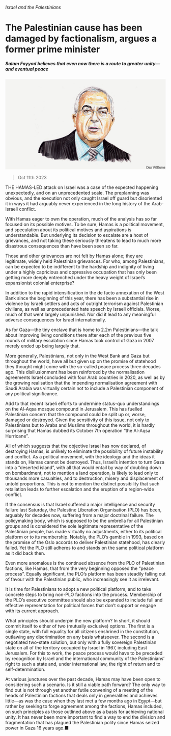 ###### Israel and the Palestinians

# The Palestinian cause has been damaged by factionalism, argues a former prime minister 

##### Salam Fayyad believes that even now there is a route to greater unity—and eventual peace 

![image](images/20231014_BID003.jpg) 

> Oct 11th 2023 

THE HAMAS-LED attack on Israel was a case of the expected happening unexpectedly, and on an unprecedented scale. The preplanning was obvious, and the execution not only caught Israel off guard but disoriented it in ways it had arguably never experienced in the long history of the Arab-Israeli conflict.

With Hamas eager to own the operation, much of the analysis has so far focused on its possible motives. To be sure, Hamas is a political movement, and speculation about its political motives and aspirations is understandable. But underlying its decision to escalate are a host of grievances, and not taking these seriously threatens to lead to much more disastrous consequences than have been seen so far.

Those and other grievances are not felt by Hamas alone; they are legitimate, widely held Palestinian grievances. For who, among Palestinians, can be expected to be indifferent to the hardship and indignity of living under a highly capricious and oppressive occupation that has only been getting more deeply entrenched under the heavy weight of Israel’s expansionist colonial enterprise?

In addition to the rapid intensification in the de facto annexation of the West Bank since the beginning of this year, there has been a substantial rise in violence by Israeli settlers and acts of outright terrorism against Palestinian civilians, as well as unprecedented hate speech by Israeli officials. Worse, much of that went largely unpunished. Nor did it lead to any meaningful adverse consequences for Israel internationally.

As for Gaza—the tiny enclave that is home to 2.2m Palestinians—the talk about improving living conditions there after each of the previous five rounds of military escalation since Hamas took control of Gaza in 2007 merely ended up being largely that. 

More generally, Palestinians, not only in the West Bank and Gaza but throughout the world, have all but given up on the promise of statehood they thought might come with the so-called peace process three decades ago. This disillusionment has been reinforced by the normalisation agreements Israel concluded with four Arab countries in 2020, as well as by the growing realisation that the impending normalisation agreement with Saudi Arabia was virtually certain not to include a Palestinian component of any political significance.

Add to that recent Israeli efforts to undermine status-quo understandings on the Al-Aqsa mosque compound in Jerusalem. This has fuelled Palestinian concern that the compound could be split up or, worse, damaged or destroyed. Given the sensitivity of this issue, not only to Palestinians but to Arabs and Muslims throughout the world, it is hardly surprising that Hamas dubbed its October 7th operation “the Al-Aqsa Hurricane”.

All of which suggests that the objective Israel has now declared, of destroying Hamas, is unlikely to eliminate the possibility of future instability and conflict. As a political movement, with the ideology and the ideas it stands on, Hamas cannot be destroyed. Thus, Israel’s intention to turn Gaza into a “deserted island”, with all that would entail by way of doubling down on bombardment, not to mention a land operation, is likely to lead only to thousands more casualties, and to destruction, misery and displacement of untold proportions. This is not to mention the distinct possibility that such retaliation leads to further escalation and the eruption of a region-wide conflict.

If the consensus is that Israel suffered a major intelligence and security failure last Saturday, the Palestine Liberation Organisation (PLO) has been, arguably for decades now, suffering from a major doctrinal failure. The policymaking body, which is supposed to be the umbrella for all Palestinian groups and is considered the sole legitimate representative of the Palestinian people, has made virtually no adjustments, either to its political platform or to its membership. Notably, the PLO’s gamble in 1993, based on the promise of the Oslo accords to deliver Palestinian statehood, has clearly failed. Yet the PLO still adheres to and stands on the same political platform as it did back then.

Even more anomalous is the continued absence from the PLO of Palestinian factions, like Hamas, that from the very beginning opposed the “peace process”. Equally significant, the PLO’s platform has been steadily falling out of favour with the Palestinian public, who increasingly see it as irrelevant. 

It is time for Palestinians to adopt a new political platform, and to take concrete steps to bring non-PLO factions into the process. Membership of the PLO’s executive committee should also be expanded to include full and effective representation for political forces that don’t support or engage with its current approach. 

What principles should underpin the new platform? In short, it should commit itself to either of two (mutually exclusive) options. The first is a single state, with full equality for all citizens enshrined in the constitution, outlawing any discrimination on any basis whatsoever. The second is a negotiated two-state solution, but only with a fully sovereign Palestinian state on all of the territory occupied by Israel in 1967, including East Jerusalem. For this to work, the peace process would have to be preceded by recognition by Israel and the international community of the Palestinians’ right to such a state and, under international law, the right of return and to self-determination.

At various junctures over the past decade, Hamas may have been open to considering such a scenario. Is it still a viable path forward? The only way to find out is not through yet another futile convening of a meeting of the heads of Palestinian factions that deals only in generalities and achieves little—as was the case when they last met a few months ago in Egypt—but rather by seeking to forge agreement among the factions, Hamas included, on such principles as those outlined above as a basis for achieving national unity. It has never been more important to find a way to end the division and fragmentation that has plagued the Palestinian polity since Hamas seized power in Gaza 16 years ago.■


